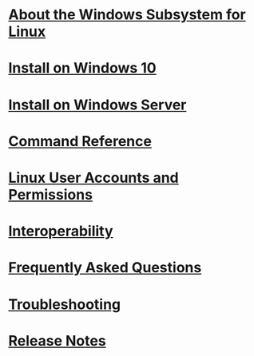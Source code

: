
# [About the Windows Subsystem for Linux](./about.md)
# [Install on Windows 10](./install_guide.md)
# [Install on Windows Server](./install-on-server.md)
# [Command Reference](./reference.md)
# [Linux User Accounts and Permissions](./user_support.md)
# [Interoperability](./interop.md)
# [Frequently Asked Questions](./faq.md)
# [Troubleshooting](./troubleshooting.md)
# [Release Notes](./release_notes.md)
